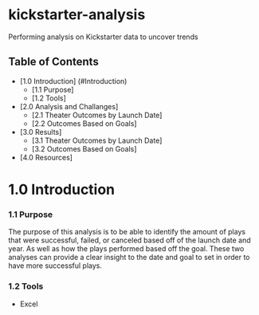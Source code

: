 # kickstarter-analysis
Performing analysis on Kickstarter data to uncover trends

## Table of Contents
- [1.0 Introduction] (#Introduction)
  * [1.1 Purpose]
  * [1.2 Tools]
- [2.0 Analysis and Challanges]
  * [2.1 Theater Outcomes by Launch Date]
  * [2.2 Outcomes Based on Goals]
- [3.0 Results]
  * [3.1 Theater Outcomes by Launch Date]
  * [3.2 Outcomes Based on Goals]
- [4.0 Resources]


# 1.0 Introduction
### 1.1 Purpose
The purpose of this analysis is to be able to identify the amount of plays that were successful, failed, or canceled based off of the launch date and year.  As well as how the plays performed based off the goal. These two analyses can provide a clear insight to the date and goal to set in order to have more successful plays. 

### 1.2 Tools
- Excel
